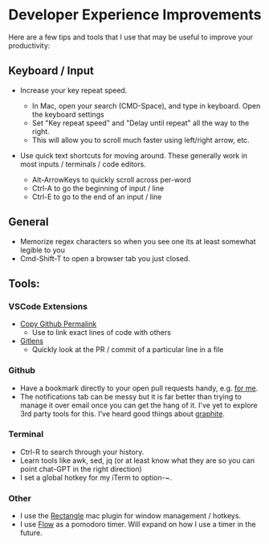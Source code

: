 # Developer Experience Improvements

Here are a few tips and tools that I use that may be useful to improve your
productivity:

## Keyboard / Input

- Increase your key repeat speed.
  - In Mac, open your search (CMD-Space), and type in keyboard. Open the
    keyboard settings
  - Set "Key repeat speed" and "Delay until repeat" all the way to the right.
  - This will allow you to scroll much faster using left/right arrow, etc.

- Use quick text shortcuts for moving around. These generally work in most
  inputs / terminals / code editors.
  - Alt-ArrowKeys to quickly scroll across per-word
  - Ctrl-A to go the beginning of input / line
  - Ctrl-E to go to the end of an input / line

## General

- Memorize regex characters so when you see one its at least somewhat legible to
  you
- Cmd-Shift-T to open a browser tab you just closed.

## Tools:

### VSCode Extensions

- [Copy Github Permalink](https://marketplace.visualstudio.com/items?itemName=hogashi.vscode-copy-github-permalink)
  - Use to link exact lines of code with others
- [Gitlens](https://marketplace.visualstudio.com/items?itemName=eamodio.gitlens)
  - Quickly look at the PR / commit of a particular line in a file

### Github

- Have a bookmark directly to your open pull requests handy, e.g.
  [for me](https://github.com/pulls?q=is%3Aopen+is%3Apr+author%3AJoshFerge+archived%3Afalse).
- The notifications tab can be messy but it is far better than trying to manage
  it over email once you can get the hang of it. I've yet to explore 3rd party
  tools for this. I've heard good things about
  [graphite](https://app.graphite.dev/).

### Terminal

- Ctrl-R to search through your history.
- Learn tools like awk, sed, jq (or at least know what they are so you can point
  chat-GPT in the right direction)
- I set a global hotkey for my iTerm to option-~.

### Other

- I use the [Rectangle](https://rectangleapp.com/) mac plugin for window
  management / hotkeys.
- I use [Flow](https://flowapp.info/) as a pomodoro timer. Will expand on how I
  use a timer in the future.
